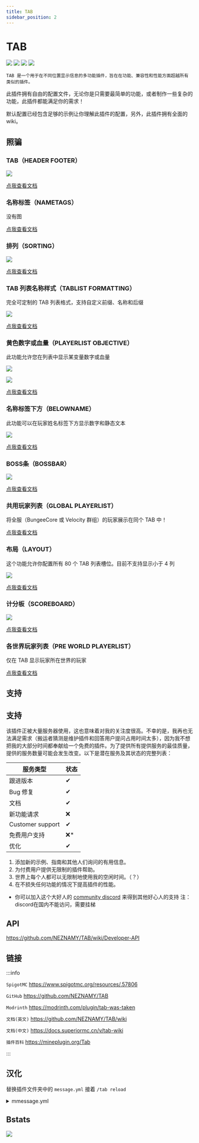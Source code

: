 ```yaml
---
title: TAB
sidebar_position: 2
---
```


# TAB

[![](https://img.shields.io/github/v/release/NEZNAMY/TAB)](https://github.com/NEZNAMY/TAB/releases)
[![](https://img.shields.io/spiget/downloads/57806?label=Downloads)](https://www.spigotmc.org/resources/.57806)
[![](https://img.shields.io/github/languages/code-size/NEZNAMY/TAB)](https://github.com/NEZNAMY/TAB)
[![](https://img.shields.io/github/license/NEZNAMY/TAB)](https://github.com/NEZNAMY/TAB/blob/main/LICENSE)

```text
TAB 是一个用于在不同位置显示信息的多功能插件，旨在在功能、兼容性和性能方面超越所有类似的插件。
```

此插件拥有自由的配置文件，无论你是只需要最简单的功能，或者制作一些复杂的功能，此插件都能满足你的需求！

默认配置已经包含足够的示例让你理解此插件的配置，另外，此插件拥有全面的 wiki。

## 照骗

### TAB（HEADER FOOTER）

![](_images/TAB/TAB-1.png)

[点我查看文档](https://docs.superiormc.cn/v/tab-wiki/core-features/tab-de-ding-bu-he-di-bu)

### 名称标签（NAMETAGS）

没有图

[点我查看文档](https://docs.superiormc.cn/v/tab-wiki/core-features/ming-cheng-biao-qian)

### 排列（SORTING）

![](_images/TAB/TAB-2.png)

[点我查看文档](https://docs.superiormc.cn/v/tab-wiki/core-features/pai-lie)

### TAB 列表名称样式（TABLIST FORMATTING）​

完全可定制的 TAB 列表格式，支持自定义前缀、名称和后缀

![](_images/TAB/TAB-3.png)

[点我查看文档](https://docs.superiormc.cn/v/tab-wiki/core-features/tab-lie-biao-ming-cheng-yang-shi)

### 黄色数字或血量（PLAYERLIST OBJECTIVE）

此功能允许您在列表中显示某变量数字或血量

![](_images/TAB/TAB-4.png)

![](_images/TAB/TAB-5.png)

[点我查看文档](https://docs.superiormc.cn/v/tab-wiki/core-features/huang-se-shu-zi)

### 名称标签下方（BELOWNAME）​

此功能可以在玩家姓名标签下方显示数字和静态文本

![](_images/TAB/TAB-6.png)

[点我查看文档](https://docs.superiormc.cn/v/tab-wiki/core-features/ming-cheng-biao-qian-xia-fang)

### BOSS条（BOSSBAR）

![](_images/TAB/TAB-7.png)

[点我查看文档](https://docs.superiormc.cn/v/tab-wiki/core-features/boss-tiao)

### 共用玩家列表（GLOBAL PLAYERLIST）​

将全服（BungeeCore 或 Velocity 群组）的玩家展示在同个 TAB 中！

[点我查看文档](https://docs.superiormc.cn/v/tab-wiki/core-features/gong-yong-wan-jia-lie-biao)

### 布局（LAYOUT）

这个功能允许你配置所有 80 个 TAB 列表槽位。目前不支持显示小于 4 列

![](_images/TAB/TAB-8.png)

[点我查看文档](https://docs.superiormc.cn/v/tab-wiki/core-features/bu-ju)

### 计分板（SCOREBOARD）

![](_images/TAB/TAB-9.png)

[点我查看文档](https://docs.superiormc.cn/v/tab-wiki/core-features/ji-fen-ban)

### 各世界玩家列表（PRE WORLD PLAYERLIST）​

仅在 TAB 显示玩家所在世界的玩家

[点我查看文档](https://docs.superiormc.cn/v/tab-wiki/core-features/ge-shi-jie-wan-jia-lie-biao)

## 支持


## 支持

该插件正被大量服务器使用，这也意味着对我的关注度很高。不幸的是，我再也无法满足需求（搬运者猜测是维护插件和回答用户提问占用时间太多），因为我不想把我的大部分时间都奉献给一个免费的插件。为了提供所有提供服务的最佳质量，提供的服务数量可能会发生改变。以下是潜在服务及其状态的完整列表：

| 服务类型         | 状态 |
| ---------------- | ---- |
| 跟进版本         | ✔   |
| Bug 修复         | ✔   |
| 文档             | ✔   |
| 新功能请求       | ❌  |
| Customer support | ✔   |
| 免费用户支持     | ❌* |
| 优化             | ✔   |


1. 添加新的示例、指南和其他人们询问的有用信息。
2. 为付费用户提供无限制的插件帮助。
3. 世界上每个人都可以无限制地使用我的空闲时间。（？）
4.  在不损失任何功能的情况下提高插件的性能。

* 你可以加入这个大好人的 [community discord](https://discord.gg/YPqXt63YQj) 来得到其他好心人的支持
注：discord在国内不能访问，需要挂梯

## API

https://github.com/NEZNAMY/TAB/wiki/Developer-API

## 链接

:::info

`SpigotMC` https://www.spigotmc.org/resources/.57806

`GitHub` https://github.com/NEZNAMY/TAB

`Modrinth` https://modrinth.com/plugin/tab-was-taken

`文档(英文)` https://github.com/NEZNAMY/TAB/wiki

`文档(中文)` https://docs.superiormc.cn/v/tab-wiki

`插件百科` https://mineplugin.org/Tab

:::

## 汉化

替换插件文件夹中的 `message.yml` 接着 `/tab reload`

<details>
    <summary>mmessage.yml</summary>

```YAML
announce-command-usage: |-
  用法: /tab announce <种类> <名称> <长度>
  当前支持种类: &lbar, scoreboard
bossbar-feature-not-enabled: '&c想使用此指令，必须先开启bossbar功能'
bossbar-announce-command-usage: '用法: /tab announce bar <bar name> <length>'
bossbar-not-found: '&c拥有此名称的bossbar未找到 "%name%"'
bossbar-already-announced: '&c这条bossbar已被广播'
group-data-removed: '&3[TAB] 组 &e%group% &3中的全部数据已清除'
group-value-assigned: '&3[TAB] %property% ''&r%value%&r&3'' 已被添加至组 &e%group%'
group-value-removed: '&3[TAB] %property% 已被从组 &e%group% &3中移除'
user-data-removed: '&3[TAB] 玩家 &e%player% &3的全部数据已清除'
user-value-assigned: '&3[TAB] %property% ''&r%value%&r&3'' 已被添加至玩家 &e%player%'
user-value-removed: '&3[TAB] %property% 已被从玩家 &e%player% &3中移除'
parse-command-usage: '用法: /tab parse <玩家> <placeholder>'
send-command-usage: |-
  用法: /tab send <种类> <玩家> <bar name> <length>
  当前支持种类: &lbar
send-bar-command-usage: '用法: /tab send bar <玩家> <bar name> <length>'
team-feature-required: '&4想使用此指令，必须先开启计分板功能'
collision-command-ussage: '用法: /tab setcollision <玩家> <true/false>'
no-permission: '&c你没有权限'
command-only-from-game: '&c只能在游戏里执行此指令'
player-not-online: '&c此玩家不存在或不在线 "%player%"'
unlimited-nametag-mode-not-enabled: '&c[TAB] 若要实现此功能，你必须在config中启用 unlimited-nametag-mode '
invalid-number: '"%input%" 不是一个合法数字'
scoreboard-feature-not-enabled: '&4想使用此指令，必须先开启计分板功能'
scoreboard-announce-command-usage: '用法: /tab announce scoreboard <scoreboard name>
  <length>'
scoreboard-not-found: '&c拥有此名称的计分板未找到 "%name%"'
nametag-preview-on: '&7预览模式 &a开启&7.'
nametag-preview-of: '&7预览模式 &3关闭&7.'
reload-success: '&3[TAB] 插件已重载 汉化 by 秋风残叶'
reload-fail-file: '&3[TAB] &4插件重载失败，配置文件 %file% 配置不正确，请查看控制台获得更多信息'
scoreboard-toggle-on: '&2计分板开启'
scoreboard-toggle-off: '&7计分板关闭'
bossbar-toggle-on: '&2Bossbar 当前可见'
bossbar-toggle-off: '&7Bossbar 当前不可见'
scoreboard-show-usage: '用法: /tab scoreboard show <scoreboard> [player]'
bossbar-not-marked-as-announcement: '&c现在bossbar将作为公告栏常驻 (若有条件，将显示内容)'
bossbar-announcement-success: '&a已将bossbar内容 &6%bossbar% &a向全服广播 %length% 秒'
bossbar-send-success: '&a已将bossbar内容 &6%bossbar% &a向玩家 &6%player% &a广播 %length% 秒'
armorstands-disabled-cannot-use-preview: '&c盔甲架已禁用, 将无法使用预览功能'
help-menu:
- '&m                                                                                '
- ' &8>> &3&l/tab reload'
- '      - &7重载插件'
- ' &8>> &3&l/tab &9group&3/&9player &3<name> &9<property> &3<value...>'
- '      - &7请输入 &8/tab group/player &7查看配置方法'
- ' &8>> &3&l/tab ntpreview'
- '      - &7显示自己的名称前后缀'
- ' &8>> &3&l/tab announce bar &3<name> &9<seconds>'
- '      - &7向全服广播bossbar消息'
- ' &8>> &3&l/tab parse <player> <placeholder> '
- '      - &7测试某个变量是否可用'
- ' &8>> &3&l/tab debug [player]'
- '      - &7显示关于玩家的debug消息'
- ' &8>> &3&l/tab cpu'
- '      - &7显示插件的CPU占用'
- ' &8>> &3&l/tab group/player <name> remove'
- '      - &7清除关于玩家/组的全部配置'
- '&m                                                                                '
mysql-help-menu:
- '&6/tab mysql upload - 从文件上传数据至 mysql'
- '&6/tab mysql download - 从 mysql 下载数据至文件'
mysql-fail-not-enabled: '&c无法从MySQL传输数据, 因为MySQL已禁用'
mysql-fail-error: MySQL 数据下载出现错误，请查看控制台获得更多信息
mysql-download-success: '&aMySQL 数据下载成功'
mysql-upload-success: '&aMySQL 数据上传成功'
nametag-help-menu:
- /tab nametag preview - 切换盔甲架预览模式
- /tab nametag toggle - 切换所有玩家的名称前后缀显示（对于指令使用者来说）
nametag-feature-not-enabled: '&c此指令需要先开启名称前后缀功能'
nametags-hidden: '&a所有玩家的名称前后缀对于你不可见'
nametags-shown: '&a所有玩家的名称前后缀对于你可见'
collision-command-usage: 'Usage: /tab setcollision <player> <true/false>'
scoreboard-help-menu:
- /tab scoreboard [on/off/toggle] [player] [options]
- /tab scoreboard show <name> [player]
- /tab scoreboard announce <name> <length>
```

</details>

## Bstats

[![](https://bstats.org/signatures/bukkit/TAB%20Reborn.svg)](https://bstats.org/signatures/bukkit/TAB%20Reborn.svg)
